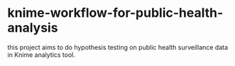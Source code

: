 # knime-workflow-for-public-health-analysis
this project aims to do hypothesis testing on public health surveillance data in Knime analytics tool. 
